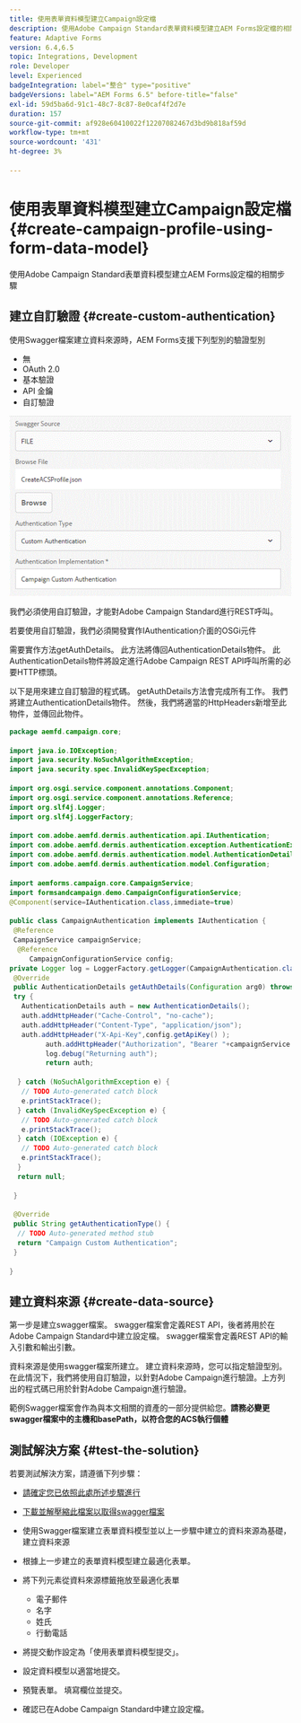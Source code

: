 ```yaml
---
title: 使用表單資料模型建立Campaign設定檔
description: 使用Adobe Campaign Standard表單資料模型建立AEM Forms設定檔的相關步驟
feature: Adaptive Forms
version: 6.4,6.5
topic: Integrations, Development
role: Developer
level: Experienced
badgeIntegration: label="整合" type="positive"
badgeVersions: label="AEM Forms 6.5" before-title="false"
exl-id: 59d5ba6d-91c1-48c7-8c87-8e0caf4f2d7e
duration: 157
source-git-commit: af928e60410022f12207082467d3bd9b818af59d
workflow-type: tm+mt
source-wordcount: '431'
ht-degree: 3%

---
```


# 使用表單資料模型建立Campaign設定檔 {#create-campaign-profile-using-form-data-model}

使用Adobe Campaign Standard表單資料模型建立AEM Forms設定檔的相關步驟

## 建立自訂驗證 {#create-custom-authentication}

使用Swagger檔案建立資料來源時，AEM Forms支援下列型別的驗證型別

* 無
* OAuth 2.0
* 基本驗證
* API 金鑰
* 自訂驗證

![campaignfdm](assets/campaignfdm.gif)

我們必須使用自訂驗證，才能對Adobe Campaign Standard進行REST呼叫。

若要使用自訂驗證，我們必須開發實作IAuthentication介面的OSGi元件

需要實作方法getAuthDetails。 此方法將傳回AuthenticationDetails物件。 此AuthenticationDetails物件將設定進行Adobe Campaign REST API呼叫所需的必要HTTP標頭。

以下是用來建立自訂驗證的程式碼。 getAuthDetails方法會完成所有工作。 我們將建立AuthenticationDetails物件。 然後，我們將適當的HttpHeaders新增至此物件，並傳回此物件。

```java
package aemfd.campaign.core;

import java.io.IOException;
import java.security.NoSuchAlgorithmException;
import java.security.spec.InvalidKeySpecException;

import org.osgi.service.component.annotations.Component;
import org.osgi.service.component.annotations.Reference;
import org.slf4j.Logger;
import org.slf4j.LoggerFactory;

import com.adobe.aemfd.dermis.authentication.api.IAuthentication;
import com.adobe.aemfd.dermis.authentication.exception.AuthenticationException;
import com.adobe.aemfd.dermis.authentication.model.AuthenticationDetails;
import com.adobe.aemfd.dermis.authentication.model.Configuration;

import aemforms.campaign.core.CampaignService;
import formsandcampaign.demo.CampaignConfigurationService;
@Component(service=IAuthentication.class,immediate=true)

public class CampaignAuthentication implements IAuthentication {
 @Reference
 CampaignService campaignService;
  @Reference
     CampaignConfigurationService config;
private Logger log = LoggerFactory.getLogger(CampaignAuthentication.class);
 @Override
 public AuthenticationDetails getAuthDetails(Configuration arg0) throws AuthenticationException {
 try {
   AuthenticationDetails auth = new AuthenticationDetails();
   auth.addHttpHeader("Cache-Control", "no-cache");
   auth.addHttpHeader("Content-Type", "application/json");
   auth.addHttpHeader("X-Api-Key",config.getApiKey() );
         auth.addHttpHeader("Authorization", "Bearer "+campaignService.getAccessToken());
         log.debug("Returning auth");
         return auth;
   
  } catch (NoSuchAlgorithmException e) {
   // TODO Auto-generated catch block
   e.printStackTrace();
  } catch (InvalidKeySpecException e) {
   // TODO Auto-generated catch block
   e.printStackTrace();
  } catch (IOException e) {
   // TODO Auto-generated catch block
   e.printStackTrace();
  }
  return null;
  
 }

 @Override
 public String getAuthenticationType() {
  // TODO Auto-generated method stub
  return "Campaign Custom Authentication";
 }

}
```

## 建立資料來源 {#create-data-source}

第一步是建立swagger檔案。 swagger檔案會定義REST API，後者將用於在Adobe Campaign Standard中建立設定檔。 swagger檔案會定義REST API的輸入引數和輸出引數。

資料來源是使用swagger檔案所建立。 建立資料來源時，您可以指定驗證型別。 在此情況下，我們將使用自訂驗證，以針對Adobe Campaign進行驗證。上方列出的程式碼已用於針對Adobe Campaign進行驗證。

範例Swagger檔案會作為與本文相關的資產的一部分提供給您。**請務必變更swagger檔案中的主機和basePath，以符合您的ACS執行個體**

## 測試解決方案 {#test-the-solution}

若要測試解決方案，請遵循下列步驟：
* [請確定您已依照此處所述步驟進行](aem-forms-with-campaign-standard-getting-started-tutorial.md)
* [下載並解壓縮此檔案以取得swagger檔案](assets/create-acs-profile-swagger-file.zip)
* 使用Swagger檔案建立表單資料模型並以上一步驟中建立的資料來源為基礎，建立資料來源
* 根據上一步建立的表單資料模型建立最適化表單。
* 將下列元素從資料來源標籤拖放至最適化表單

   * 電子郵件
   * 名字
   * 姓氏
   * 行動電話

* 將提交動作設定為「使用表單資料模型提交」。
* 設定資料模型以適當地提交。
* 預覽表單。 填寫欄位並提交。
* 確認已在Adobe Campaign Standard中建立設定檔。
